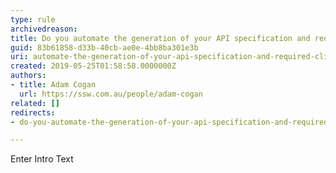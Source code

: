 ```yaml
---
type: rule
archivedreason: 
title: Do you automate the generation of your API specification and required clients?
guid: 83b61858-d33b-40cb-ae0e-4bb8ba301e3b
uri: automate-the-generation-of-your-api-specification-and-required-clients
created: 2019-05-25T01:58:58.0000000Z
authors:
- title: Adam Cogan
  url: https://ssw.com.au/people/adam-cogan
related: []
redirects:
- do-you-automate-the-generation-of-your-api-specification-and-required-clients

---
```



Enter Intro Text
<br><excerpt class='endintro'></excerpt><br>




